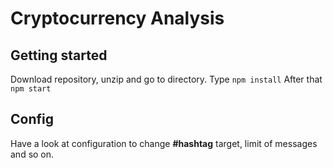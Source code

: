 # Cryptocurrency Analysis


## Getting started 
Download repository, unzip and go to directory. 
Type `npm install`
After that `npm start`

## Config
Have a look at configuration to change **#hashtag** target, limit of messages and so on.